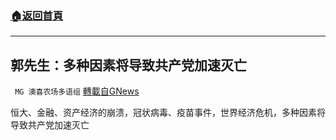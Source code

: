 ###  [:house:返回首頁](https://github.com/ourhimalayas/txt)
---


## 郭先生：多种因素将导致共产党加速灭亡
` MG 澳喜农场多语组` [轉載自GNews](https://gnews.org/zh-hans/1556675/)

恒大、金融、资产经济的崩溃，冠状病毒、疫苗事件，世界经济危机，多种因素将导致共产党加速灭亡
